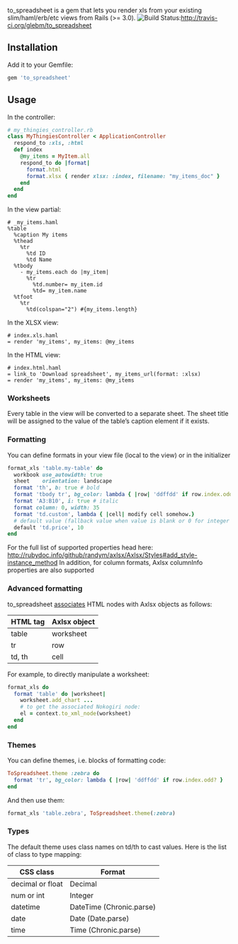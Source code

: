 to_spreadsheet is a gem that lets you render xls from your existing slim/haml/erb/etc views from Rails (&gt;= 3.0). ![Build Status](https://secure.travis-ci.org/glebm/to_spreadsheet.png?branch=master "Build Status"):http://travis-ci.org/glebm/to_spreadsheet

Installation
------------

Add it to your Gemfile:
```ruby
gem 'to_spreadsheet'
```

Usage
-----

In the controller:
```ruby
# my_thingies_controller.rb
class MyThingiesController < ApplicationController
  respond_to :xls, :html
  def index
    @my_items = MyItem.all
    respond_to do |format|
      format.html 
      format.xlsx { render xlsx: :index, filename: "my_items_doc" }
    end
  end
end
```

In the view partial:
```haml
# _my_items.haml
%table
  %caption My items
  %thead
    %tr
      %td ID
      %td Name
  %tbody
    - my_items.each do |my_item|
      %tr
        %td.number= my_item.id
        %td= my_item.name
  %tfoot
    %tr
      %td(colspan="2") #{my_items.length}
```

In the XLSX view:
```haml
# index.xls.haml
= render 'my_items', my_items: @my_items
```

In the HTML view:
```haml
# index.html.haml
= link_to 'Download spreadsheet', my_items_url(format: :xlsx)
= render 'my_items', my_items: @my_items
```

### Worksheets

Every table in the view will be converted to a separate sheet.
The sheet title will be assigned to the value of the table’s caption element if it exists.

### Formatting

You can define formats in your view file (local to the view) or in the initializer

```ruby
format_xls 'table.my-table' do
  workbook use_autowidth: true
  sheet    orientation: landscape
  format 'th', b: true # bold
  format 'tbody tr', bg_color: lambda { |row| 'ddffdd' if row.index.odd? }
  format 'A3:B10', i: true # italic
  format column: 0, width: 35
  format 'td.custom', lambda { |cell| modify cell somehow.}
  # default value (fallback value when value is blank or 0 for integer / float)
  default 'td.price', 10
end
```

For the full list of supported properties head here: http://rubydoc.info/github/randym/axlsx/Axlsx/Styles#add_style-instance_method
In addition, for column formats, Axlsx columnInfo properties are also supported

### Advanced formatting

to_spreadsheet [associates](https://github.com/glebm/to_spreadsheet/blob/master/lib/to_spreadsheet/renderer.rb#L33) HTML nodes with Axlsx objects as follows:

| HTML tag | Axlsx object |
|----------|--------------|
| table    | worksheet    |
| tr       | row          |
| td, th   | cell         |

For example, to directly manipulate a worksheet:
```ruby
format_xls do
  format 'table' do |worksheet|
    worksheet.add_chart ...
    # to get the associated Nokogiri node:
    el = context.to_xml_node(worksheet)
  end
end
```

### Themes

You can define themes, i.e. blocks of formatting code:
```ruby
ToSpreadsheet.theme :zebra do
  format 'tr', bg_color: lambda { |row| 'ddffdd' if row.index.odd? }
end
```

And then use them:
```ruby
format_xls 'table.zebra', ToSpreadsheet.theme(:zebra)
```

### Types

The default theme uses class names on td/th to cast values.
Here is the list of class to type mapping:

| CSS class        | Format                   |
|------------------|--------------------------|
| decimal or float | Decimal                  |
| num or int       | Integer                  |
| datetime         | DateTime (Chronic.parse) |
| date             | Date (Date.parse)        |
| time             | Time (Chronic.parse)     |
